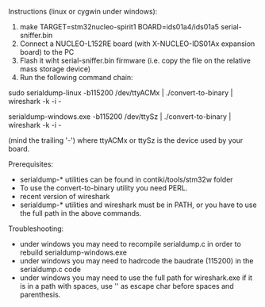 
Instructions (linux or cygwin under windows):

1) make TARGET=stm32nucleo-spirit1 BOARD=ids01a4/ids01a5 serial-sniffer.bin
2) Connect a NUCLEO-L152RE board (with X-NUCLEO-IDS01Ax expansion board) to the PC
3) Flash it wiht serial-sniffer.bin firmware (i.e. copy the file on the relative mass storage device)
4) Run the following command chain:

sudo serialdump-linux  -b115200 /dev/ttyACMx | ./convert-to-binary | wireshark -k -i -

serialdump-windows.exe -b115200 /dev/ttySz   | ./convert-to-binary | wireshark -k -i -

(mind the trailing '-') where ttyACMx or ttySz is the device used by your board.

Prerequisites:
- serialdump-* utilities can be found in contiki/tools/stm32w folder
- To use the convert-to-binary utility you need PERL.
- recent version of wireshark
- serialdump-* utilities and wireshark must be in PATH, or you have to use the full path in the above commands.

Troubleshooting:
- under windows you may need to recompile serialdump.c in order to rebuild serialdump-windows.exe
- under windows you may need to hadrcode the baudrate (115200) in the serialdump.c code
- under windows you may need to use the full path for wireshark.exe if it is in a path with spaces, use '\' as escape char before spaces and parenthesis.


